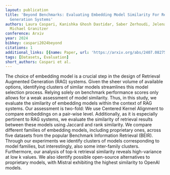 ```yaml
---
layout: publication
title: 'Beyond Benchmarks: Evaluating Embedding Model Similarity For Retrieval Augmented
  Generation Systems'
authors: Laura Caspari, Kanishka Ghosh Dastidar, Saber Zerhoudi, Jelena Mitrovic,
  Michael Granitzer
conference: Arxiv
year: 2024
bibkey: caspari2024beyond
citations: 1
additional_links: [{name: Paper, url: 'https://arxiv.org/abs/2407.08275'}]
tags: [Datasets, Evaluation]
short_authors: Caspari et al.
---
```

The choice of embedding model is a crucial step in the design of Retrieval
Augmented Generation (RAG) systems. Given the sheer volume of available
options, identifying clusters of similar models streamlines this model
selection process. Relying solely on benchmark performance scores only allows
for a weak assessment of model similarity. Thus, in this study, we evaluate the
similarity of embedding models within the context of RAG systems. Our
assessment is two-fold: We use Centered Kernel Alignment to compare embeddings
on a pair-wise level. Additionally, as it is especially pertinent to RAG
systems, we evaluate the similarity of retrieval results between these models
using Jaccard and rank similarity. We compare different families of embedding
models, including proprietary ones, across five datasets from the popular
Benchmark Information Retrieval (BEIR). Through our experiments we identify
clusters of models corresponding to model families, but interestingly, also
some inter-family clusters. Furthermore, our analysis of top-k retrieval
similarity reveals high-variance at low k values. We also identify possible
open-source alternatives to proprietary models, with Mistral exhibiting the
highest similarity to OpenAI models.